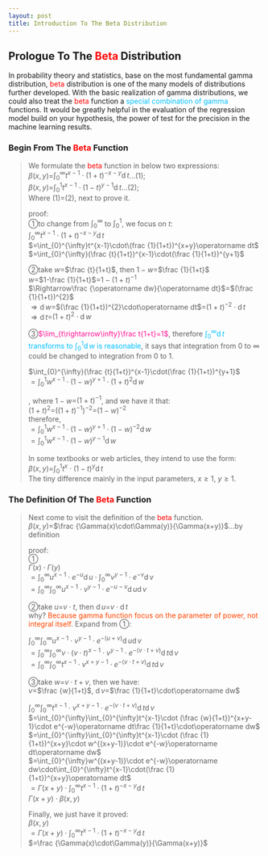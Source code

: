 ```yaml
---
layout: post
title: Introduction To The Beta Distribution
---
```


## Prologue To The <font color="Red">Beta</font> Distribution
<p class="message">
In probability theory and statistics, base on the most fundamental gamma distribution, <font color="Red">beta</font> distribution is one of the many models of distributions further developed.  
With the basic realization of gamma distributions, we could also treat the <font color="Red">beta</font> function a <font color="DeepSkyBlue">special combination of gamma</font> functions.  
It would be greatly helpful in the evaluation of the regression model build on your hypothesis, the power of test for the precision in the machine learning results.  
</p>

### Begin From The <font color="Red">Beta</font> Function
>We formulate the <font color="Red">beta</font> function in below two expressions:  
>$\beta(x,y)$=$\int_{0}^{\infty}t^{x-1}\cdot(1+t)^{-x-y}\operatorname dt$...(1);  
>$\beta(x,y)$=$\int_{0}^{1}t^{x-1}\cdot(1-t)^{y-1}\operatorname dt$...(2);  
>Where (1)=(2), next to prove it.  
>
>proof:  
>&#10112;to change from $\int_{0}^{\infty}$ to $\int_{0}^{1}$, we focus on $t$:  
>$\int_{0}^{\infty}t^{x-1}\cdot(1+t)^{-x-y}\operatorname dt$  
>$=\int_{0}^{\infty}t^{x-1}\cdot\(frac {1}{1+t})^{x+y}\operatorname dt$  
>$=\int_{0}^{\infty}(\frac {t}{1+t})^{x-1}\cdot(\frac {1}{1+t})^{y+1}$
>
>&#10113;take $w$=$\frac {t}{1+t}$, then $1-w$=$\frac {1}{1+t}$  
>$w$=$1-\frac {1}{1+t}$=$1-(1+t)^{-1}$  
>$\Rightarrow\frac {\operatorname dw}{\operatorname dt}$=$(\frac {1}{1+t})^{2}$  
>$\Rightarrow \operatorname dw$=$(\frac {1}{1+t})^{2}\cdot\operatorname dt$=$(1+t)^{-2}\cdot\operatorname dt$  
>$\Rightarrow \operatorname dt$=$(1+t)^{2}\cdot\operatorname dw$  
>
>&#10114;<font color="DeepPink">$\lim_{t\rightarrow\infty}\frac t{1+t}=1$</font>, therefore <font color="DeepSkyBlue">$\int_{0}^{\infty}\operatorname dt$ transforms to $\int_{0}^{1}\operatorname dw$ is reasonable</font>, it says that integration from $0$ to $\infty$ could be changed to integration from $0$ to $1$.  
>
>$\int_{0}^{\infty}(\frac {t}{1+t})^{x-1}\cdot(\frac {1}{1+t})^{y+1}$  
>$=\int_{0}^{1}w^{x-1}\cdot(1-w)^{y+1}\cdot(1+t)^{2}\operatorname dw$  
>
>, where $1-w$=$(1+t)^{-1}$, and we have it that:  
>$(1+t)^{2}$=$((1+t)^{-1})^{-2}$=$(1-w)^{-2}$  
>therefore,  
>$=\int_{0}^{1}w^{x-1}\cdot(1-w)^{y+1}\cdot(1-w)^{-2}\operatorname dw$  
>$=\int_{0}^{1}w^{x-1}\cdot(1-w)^{y-1}\operatorname dw$  
>
>In some textbooks or web articles, they intend to use the form:  
>$\beta(x,y)$=$\int_{0}^{1}t^{x}\cdot(1-t)^{y}\operatorname dt$  
>The tiny difference mainly in the input parameters, $x\ge 1$, $y\ge 1$.  

### The Definition Of The <font color="Red">Beta</font> Function
>Next come to visit the definition of the <font color="Red">beta</font> function.  
>$\beta(x,y)$=$\frac {\Gamma(x)\cdot\Gamma(y)}{\Gamma(x+y)}$...by definition  
>
>proof:  
>&#10112;  
>$\Gamma(x)\cdot\Gamma(y)$  
>$=\int_{0}^{\infty}u^{x-1}\cdot e^{-u}\operatorname du\cdot\int_{0}^{\infty}v^{y-1}\cdot e^{-v}\operatorname dv$  
>$=\int_{0}^{\infty}\int_{0}^{\infty}u^{x-1}\cdot v^{y-1}\cdot e^{-u-v}\operatorname du\operatorname dv$  
>
>&#10113;take $u$=$v\cdot t$, then $\operatorname du$=$v\cdot\operatorname dt$  
>why? <font color="OrangeRed">Because gamma function focus on the parameter of power, not integral itself</font>. Expand from &#10112;:  
>
>$\int_{0}^{\infty}\int_{0}^{\infty}u^{x-1}\cdot v^{y-1}\cdot e^{-(u+v)}\operatorname du\operatorname dv$  
>$=\int_{0}^{\infty}\int_{0}^{\infty}v\cdot (v\cdot t)^{x-1}\cdot v^{y-1}\cdot e^{-(v\cdot t+v)}\operatorname dt\operatorname dv$  
>$=\int_{0}^{\infty}\int_{0}^{\infty}t^{x-1}\cdot v^{x+y-1}\cdot e^{-(v\cdot t+v)}\operatorname dt\operatorname dv$  
>
>&#10114;take $w$=$v\cdot t+v$, then we have:  
>$v$=$\frac {w}{1+t}$, $\operatorname dv$=$\frac {1}{1+t}\cdot\operatorname dw$  
>
>$\int_{0}^{\infty}\int_{0}^{\infty}t^{x-1}\cdot v^{x+y-1}\cdot e^{-(v\cdot t+v)}\operatorname dt\operatorname dv$  
>$=\int_{0}^{\infty}\int_{0}^{\infty}t^{x-1}\cdot (\frac {w}{1+t})^{x+y-1}\cdot e^{-w}\operatorname dt\frac {1}{1+t}\cdot\operatorname dw$  
>$=\int_{0}^{\infty}\int_{0}^{\infty}t^{x-1}\cdot (\frac {1}{1+t})^{x+y}\cdot w^{(x+y-1)}\cdot e^{-w}\operatorname dt\operatorname dw$  
>$=\int_{0}^{\infty}w^{(x+y-1)}\cdot e^{-w}\operatorname dw\cdot\int_{0}^{\infty}t^{x-1}\cdot(\frac {1}{1+t})^{x+y}\operatorname dt$  
>$=\Gamma(x+y)\cdot\int_{0}^{\infty}t^{x-1}\cdot (1+t)^{-x-y}\operatorname dt$  
>$\Gamma(x+y)\cdot\beta(x,y)$  
>
>Finally, we just have it proved:  
>$\beta(x,y)$  
>$=\Gamma(x+y)\cdot\int_{0}^{\infty}t^{x-1}\cdot (1+t)^{-x-y}\operatorname dt$  
>$=\frac {\Gamma(x)\cdot\Gamma(y)}{\Gamma(x+y)}$  

<!-- Γ -->
<!-- \frac{\Gamma(k + n)}{\Gamma(n)} \frac{1}{r^k}  -->
<!-- \mbox{\large$\vert$}\nolimits_0^\infty -->
<!-- \vert_0^\infty -->
<!-- &prime; ′ -->
<!-- &Prime; ″ -->
<!-- \overline{X_n} -->
<!-- \frac{{\overline {X_n}}-\mu}{S/\sqrt n} -->

<!-- Notes -->
<!-- <font color="OrangeRed">items, verb, to make it the focus</font> -->
<!-- <font color="Red">KKT</font> -->
<!-- <font color="Red">SMO heuristics</font> -->
<!-- <font color="Red">F</font> distribution -->
<!-- <font color="Red">t</font> distribution -->
<!-- <font color="DeepSkyBlue">suggested item, soft item</font> -->
<!-- <font color="RoyalBlue">old alpha</font> -->
<!-- <font color="Green">new alpha</font> -->

<!-- <font color="DeepPink">positive conclusion, finding</font> -->
<!-- <font color="RosyBrown">negative conclusion, finding</font> -->

<!-- <font color="#00ADAD">policy</font> -->
<!-- <font color="#6100A8">full observable</font> -->
<!-- <font color="#FFAC12">partial observable</font> -->
<!-- <font color="#EB00EB">stochastic</font> -->
<!-- <font color="#8400E6">state transition</font> -->
<!-- <font color="#D600D6">discount factor gamma $\gamma$</font> -->
<!-- <font color="#D600D6">$V(S)$</font> -->
<!-- <font color="#9300FF">immediate reward R(S)</font> -->

<!-- https://www.medcalc.org/manual/gamma_distribution_functions.php -->